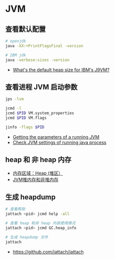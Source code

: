 # JVM

## 查看默认配置

```sh
# openjdk
java -XX:+PrintFlagsFinal -version

# IBM jdk
java -verbose:sizes -version
```

- [What's the default heap size for IBM's J9VM?](https://stackoverflow.com/questions/1572738/whats-the-default-heap-size-for-ibms-j9vm)

## 查看进程 JVM 启动参数

```sh
jps -lvm

jcmd -l
jcmd $PID VM.system_properties
jcmd $PID VM.flags

jinfo -flags $PID
```

- [Getting the parameters of a running JVM](https://stackoverflow.com/questions/5317152/getting-the-parameters-of-a-running-jvm)
- [Check JVM settings of running java process](https://makandracards.com/operations/531812-check-jvm-settings-running-java-process)

## heap 和 非 heap 内存

- [内存区域：Heap (堆区）](https://www.cnblogs.com/yanliang12138/p/14453698.html)
- [JVM堆内存和非堆内存](https://xstarcd.github.io/wiki/Java/JVM_Heap_Non-heap.html)

## 生成 heapdump

```sh
# 查看帮助
jattach <pid> jcmd help -all

# 查看 heap 和非 heap 内容使用情况
jattach <pid> jcmd GC.heap_info

# 生成 heapdump 文件
jattach
```

- https://github.com/jattach/jattach
